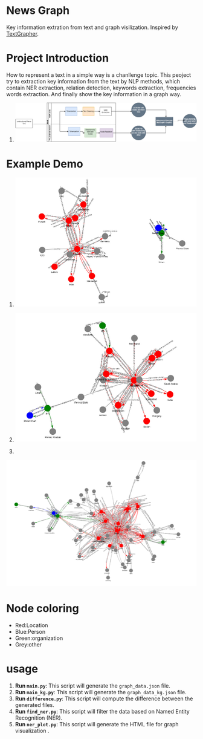 # News Graph

Key information extration from text and graph visilization. Inspired by [TextGrapher](https://github.com/liuhuanyong/TextGrapher).

# Project Introduction

How to represent a text in a simple way is a chanllenge topic. This peoject try to extraction key information from the text by NLP methods, which contain NER extraction, relation detection, keywords extraction, frequencies words extraction. And finally show the key information in a graph way.


1) ![flow](flow.png)

# Example Demo

1) ![image1](image_03.jpg)

1) ![image1](image_05.jpg)

2) 
![image02](grap02.png)
# Node coloring
- Red:Location<br>
- Blue:Person<br>
- Green:organization<br>  
- Grey:other
# usage
1. **Run `main.py`**: This script will generate the `graph_data.json` file.
2. **Run `main_kg.py`**: This script will generate the `graph_data_kg.json` file.
3. **Run `difference.py`**: This script will compute the difference between the generated files.
4. **Run `find_ner.py`**: This script will filter the data based on Named Entity Recognition (NER).
5. **Run `ner_plot.py`**: This script will generate the HTML file for graph visualization .